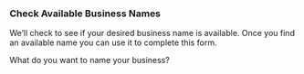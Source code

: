 ### Check Available Business Names

We’ll check to see if your desired business name is available. Once you find an available name you can use it to complete this form.

What do you want to name your business?
